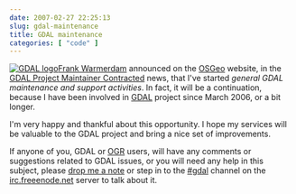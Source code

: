 ```yaml
---
date: 2007-02-27 22:25:13
slug: gdal-maintenance
title: GDAL maintenance
categories: [ "code" ]
---
```


[![GDAL logo](/images/logos/gdal-logo.png)](http://www.gdal.org/)[Frank Warmerdam](http://home.gdal.org/~warmerda/) announced on the [OSGeo](http://www.osgeo.org) website, in the [GDAL Project Maintainer Contracted](http://www.osgeo.org/node/278) news, that I've started _general GDAL maintenance and support activities_. In fact, it will be a continuation, because I have been involved in [GDAL](http://www.gdal.org/) project since March 2006, or a bit longer.







I'm very happy and thankful about this opportunity. I hope my services will be valuable to the GDAL project and bring a nice set of improvements.







If anyone of you, GDAL or [OGR](http://www.gdal.org/ogr/) users, will have any comments or suggestions related to GDAL issues, or you will need any help in this subject, please [drop me a note](http://mateusz.loskot.net/contact/) or step in to the [#gdal](irc://irc.freenode.net/#gdal) channel on the [irc.freeenode.net](http://freenode.net/) server to talk about it.

